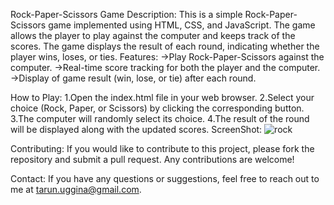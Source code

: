 Rock-Paper-Scissors Game
Description:
                  This is a simple Rock-Paper-Scissors game implemented using HTML, CSS, and JavaScript. The game allows the player to play against the computer and keeps track of the scores. The game displays the                     result of each round, indicating whether the player wins, loses, or ties.
Features:
          ->Play Rock-Paper-Scissors against the computer.
          ->Real-time score tracking for both the player and the computer.
          ->Display of game result (win, lose, or tie) after each round.

How to Play:
          1.Open the index.html file in your web browser.
          2.Select your choice (Rock, Paper, or Scissors) by clicking the corresponding button.
          3.The computer will randomly select its choice.
          4.The result of the round will be displayed along with the updated scores.
ScreenShot:
  ![rock](https://github.com/Ugginagithub/Rock-paper-scissors/assets/98165814/a22ccc41-9c51-4185-9b2e-64b3fbbec78a)


Contributing:
      If you would like to contribute to this project, please fork the repository and submit a pull request. Any contributions are welcome!

Contact:
      If you have any questions or suggestions, feel free to reach out to me at tarun.uggina@gmail.com.


